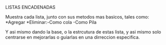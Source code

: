LISTAS ENCADENADAS

Muestra cada lista, junto con sus metodos mas basicos, tales como:
       *Agregar
       *Eliminar:-Como cola
                 -Como Pila
                        
Y asi mismo dando la base, o la estrcutura de estas lista, y asi mismo solo centrarse en mejorarlas 
o guiarlas en una dirreccion especifica.
